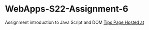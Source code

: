 # WebApps-S22-Assignment-6
Assignment introduction to Java Script and DOM
[Tips Page Hosted at](https://44-563-web-apps-s22.github.io/webapps-s22-assignment-6-Etikala7607/tips.html)